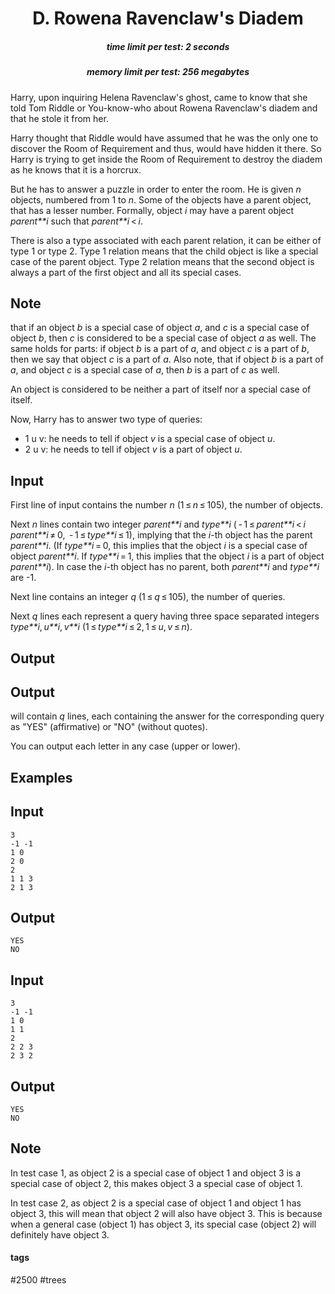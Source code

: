 <h1 style='text-align: center;'> D. Rowena Ravenclaw's Diadem</h1>

<h5 style='text-align: center;'>time limit per test: 2 seconds</h5>
<h5 style='text-align: center;'>memory limit per test: 256 megabytes</h5>

Harry, upon inquiring Helena Ravenclaw's ghost, came to know that she told Tom Riddle or You-know-who about Rowena Ravenclaw's diadem and that he stole it from her. 

Harry thought that Riddle would have assumed that he was the only one to discover the Room of Requirement and thus, would have hidden it there. So Harry is trying to get inside the Room of Requirement to destroy the diadem as he knows that it is a horcrux.

But he has to answer a puzzle in order to enter the room. He is given *n* objects, numbered from 1 to *n*. Some of the objects have a parent object, that has a lesser number. Formally, object *i* may have a parent object *parent**i* such that *parent**i* < *i*.

There is also a type associated with each parent relation, it can be either of type 1 or type 2. Type 1 relation means that the child object is like a special case of the parent object. Type 2 relation means that the second object is always a part of the first object and all its special cases.

## Note

 that if an object *b* is a special case of object *a*, and *c* is a special case of object *b*, then *c* is considered to be a special case of object *a* as well. The same holds for parts: if object *b* is a part of *a*, and object *c* is a part of *b*, then we say that object *c* is a part of *a*. Also note, that if object *b* is a part of *a*, and object *c* is a special case of *a*, then *b* is a part of *c* as well.

An object is considered to be neither a part of itself nor a special case of itself.

Now, Harry has to answer two type of queries:

* 1 u v: he needs to tell if object *v* is a special case of object *u*.
* 2 u v: he needs to tell if object *v* is a part of object *u*.
## Input

First line of input contains the number *n* (1 ≤ *n* ≤ 105), the number of objects. 

Next *n* lines contain two integer *parent**i* and *type**i* ( - 1 ≤ *parent**i* < *i* *parent**i* ≠ 0,  - 1 ≤ *type**i* ≤ 1), implying that the *i*-th object has the parent *parent**i*. (If *type**i* = 0, this implies that the object *i* is a special case of object *parent**i*. If *type**i* = 1, this implies that the object *i* is a part of object *parent**i*). In case the *i*-th object has no parent, both *parent**i* and *type**i* are -1.

Next line contains an integer *q* (1 ≤ *q* ≤ 105), the number of queries. 

Next *q* lines each represent a query having three space separated integers *type**i*, *u**i*, *v**i* (1 ≤ *type**i* ≤ 2, 1 ≤ *u*, *v* ≤ *n*).

## Output

## Output

 will contain *q* lines, each containing the answer for the corresponding query as "YES" (affirmative) or "NO" (without quotes).

You can output each letter in any case (upper or lower).

## Examples

## Input


```
3  
-1 -1  
1 0  
2 0  
2  
1 1 3  
2 1 3  

```
## Output


```
YES  
NO  

```
## Input


```
3  
-1 -1  
1 0  
1 1  
2  
2 2 3  
2 3 2  

```
## Output


```
YES  
NO  

```
## Note

In test case 1, as object 2 is a special case of object 1 and object 3 is a special case of object 2, this makes object 3 a special case of object 1.

In test case 2, as object 2 is a special case of object 1 and object 1 has object 3, this will mean that object 2 will also have object 3. This is because when a general case (object 1) has object 3, its special case (object 2) will definitely have object 3.



#### tags 

#2500 #trees 